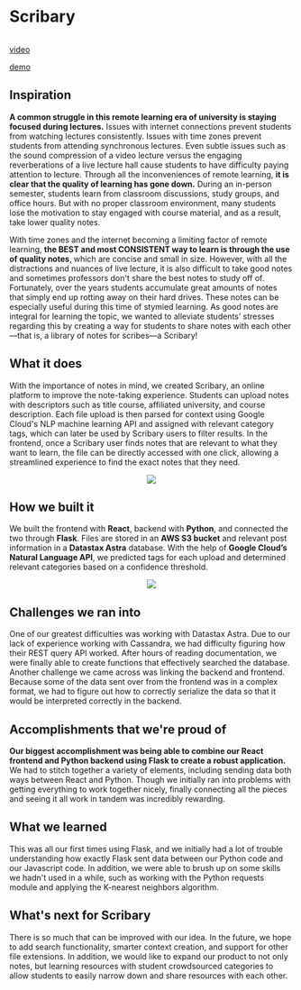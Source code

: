 # Scribary
<p align="center">  
  <img src="https://raw.githubusercontent.com/mathewjhan/hackumass2020/master/images/logo.png" alt="">
</p>

[video](https://www.youtube.com/watch?v=V3)

[demo](https://ivyhacks-spotifind.herokua.com/)

## Inspiration
**A common struggle in this remote learning era of university is staying focused during lectures.** Issues with internet connections prevent students from watching lectures consistently. Issues with time zones prevent students from attending synchronous lectures. Even subtle issues such as the sound compression of a video lecture versus the engaging reverberations of a live lecture hall cause students to have difficulty paying attention to lecture. Through all the inconveniences of remote learning, **it is clear that the quality of learning has gone down.** During an in-person semester, students learn from classroom discussions, study groups, and office hours. But with no proper classroom environment, many students lose the motivation to stay engaged with course material, and as a result, take lower quality notes.

With time zones and the internet becoming a limiting factor of remote learning, **the BEST and most CONSISTENT way to learn is through the use of quality notes**, which are concise and small in size. However, with all the distractions and nuances of live lecture, it is also difficult to take good notes and sometimes professors don't share the best notes to study off of. Fortunately, over the years students accumulate great amounts of notes that simply end up rotting away on their hard drives. These notes can be especially useful during this time of stymied learning. As good notes are integral for learning the topic, we wanted to alleviate students’ stresses regarding this by creating a way for students to share notes with each other—that is, a library of notes for scribes—a Scribary!


## What it does
With the importance of notes in mind, we created Scribary, an online platform to improve the note-taking experience. Students can upload notes with descriptors such as title course, affiliated university, and course description. Each file upload is then parsed for context using Google Cloud's NLP machine learning API and assigned with relevant category tags, which can later be used by Scribary users to filter results. In the frontend, once a Scribary user finds notes that are relevant to what they want to learn, the file can be directly accessed with one click, allowing a streamlined experience to find the exact notes that they need.


<p align="center">  
  <img src="https://raw.githubusercontent.com/mathewjhan/spotifind/master/images/notes.png">
</p>

## How we built it
We built the frontend with **React**, backend with **Python**, and connected the two through **Flask**. Files are stored in an **AWS S3 bucket** and relevant post information in a **Datastax Astra** database. With the help of **Google Cloud’s Natural Language API**, we predicted tags for each upload and determined relevant categories based on a confidence threshold.


<p align="center">  
  <img src="https://raw.githubusercontent.com/mathewjhan/hackumass/master/images/scribary.png">
</p>

## Challenges we ran into
One of our greatest difficulties was working with Datastax Astra. Due to our lack of experience working with Cassandra, we had difficulty figuring how their REST query API worked. After hours of reading documentation, we were finally able to create functions that effectively searched the database. Another challenge we came across was linking the backend and frontend. Because some of the data sent over from the frontend was in a complex format, we had to figure out how to correctly serialize the data so that it would be interpreted correctly in the backend.

## Accomplishments that we're proud of
**Our biggest accomplishment was being able to combine our React frontend and Python backend using Flask to create a robust application.** We had to stitch together a variety of elements, including sending data both ways between React and Python. Though we initially ran into problems with getting everything to work together nicely, finally connecting all the pieces and seeing it all work in tandem was incredibly rewarding.

## What we learned
This was all our first times using Flask, and we initially had a lot of trouble understanding how exactly Flask sent data between our Python code and our Javascript code. In addition, we were able to brush up on some skills we hadn't used in a while, such as working with the Python requests module and applying the K-nearest neighbors algorithm.

## What's next for Scribary
There is so much that can be improved with our idea. In the future, we hope to add search functionality, smarter context creation, and support for other file extensions. In addition, we would like to expand our product to not only notes, but learning resources with student crowdsourced categories to allow students to easily narrow down and share resources with each other.


